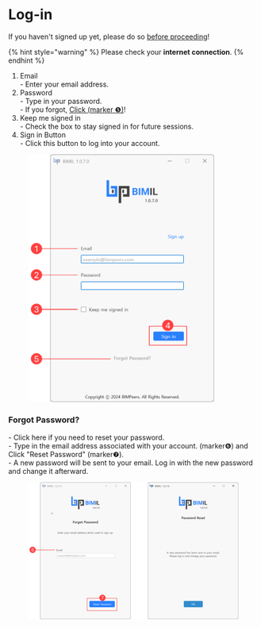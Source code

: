 # Log-in

If you haven't signed up yet, please do so [before proceeding](sign-up.md)!

{% hint style="warning" %}
Please check your **internet connection**.&#x20;
{% endhint %}

1. Email \
   \- Enter your email address.&#x20;
2. Password\
   \- Type in your password. \
   \- If you forgot, [Click (marker ❺)](log-in.md#forgot-password)!&#x20;
3. Keep me signed in \
   \- Check the box to stay signed in for future sessions.
4. Sign in Button\
   \- Click this button to log into your account.

<figure><img src="../.gitbook/assets/image (2) (1) (1) (1) (1) (1).png" alt="" width="375"><figcaption></figcaption></figure>

### Forgot Password?

\- Click here if you need to reset your password. \
\- Type in the email address associated with your account. (marker❻) and Click "Reset Password" (marker❼).\
\- A new password will be sent to your email. Log in with the new password and change it afterward.

<figure><img src="../.gitbook/assets/Forgot Password.png" alt=""><figcaption></figcaption></figure>
